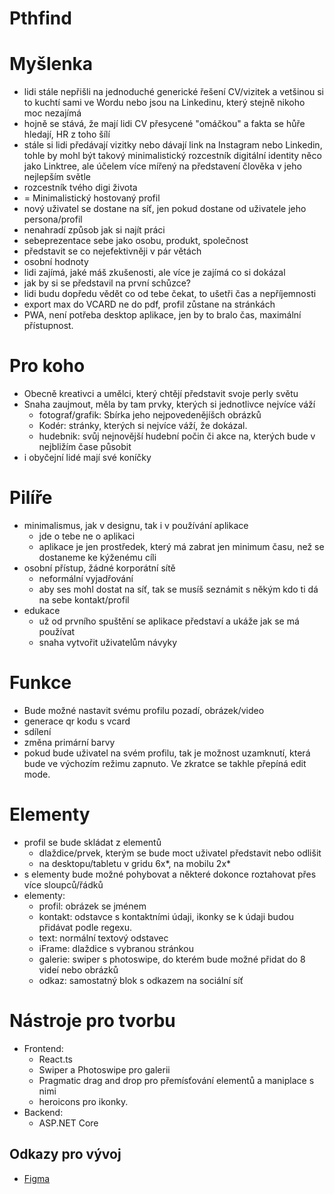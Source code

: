# Pthfind

# Myšlenka
- lidi stále nepřišli na jednoduché generické řešení CV/vizitek a vetšinou si to kuchtí sami ve Wordu nebo jsou na Linkedinu, který stejně nikoho moc nezajímá
- hojně se stává, že mají lidi CV přesycené "omáčkou" a fakta se hůře hledají, HR z toho šílí
- stále si lidi předávají vizitky nebo dávají link na Instagram nebo Linkedin, tohle by mohl být takový minimalistický rozcestník digitální identity něco jako Linktree, ale účelem více mířený na představení člověka v jeho nejlepším světle
- rozcestník tvého digi života
- \= Minimalistický hostovaný profil
- nový uživatel se dostane na síť, jen pokud dostane od uživatele jeho persona/profil
- nenahradí způsob jak si najít práci
- sebeprezentace sebe jako osobu, produkt, společnost
- představit se co nejefektivněji v pár větách
- osobní hodnoty
- lidi zajímá, jaké máš zkušenosti, ale více je zajímá co si dokázal
- jak by si se představil na první schůzce?
- lidi budu dopředu vědět co od tebe čekat, to ušetři čas a nepříjemnosti
- export max do VCARD ne do pdf, profil zůstane na stránkách
- PWA, není potřeba desktop aplikace, jen by to bralo čas, maximální přístupnost.
# Pro koho
- Obecně kreativci a umělci, který chtějí představit svoje perly světu
- Snaha zaujmout, měla by tam prvky, kterých si jednotlivce nejvíce váží
	- fotograf/grafik: Sbírka jeho nejpovedenějíšch obrázků
	- Kodér: stránky, kterých si nejvíce váží, že dokázal.
	- hudebnik: svůj nejnovější hudební počin či akce na, kterých bude v nejbližím čase působit
- i obyčejní lidé mají své koníčky
# Pilíře
- minimalismus, jak v designu, tak i v používání aplikace
	- jde o tebe ne o aplikaci
	- aplikace je jen prostředek, který má zabrat jen minimum času, než se dostaneme ke kýženému cíli
- osobní přístup, žádné korporátní sítě
	- neformální vyjadřování
	- aby ses mohl dostat na síť, tak se musíš seznámit s někým kdo ti dá na sebe kontakt/profil
- edukace
	- už od prvního spuštění se aplikace představí a ukáže jak se má používat
	- snaha vytvořit uživatelům návyky
# Funkce
- Bude možné nastavit svému profilu pozadí, obrázek/video
- generace qr kodu s vcard
- sdílení
- změna primární barvy
- pokud bude uživatel na svém profilu, tak je možnost uzamknutí, která bude ve výchozím režimu zapnuto. Ve zkratce se takhle přepíná edit mode.
# Elementy
- profil se bude skládat z elementů
	- dlaždice/prvek, kterým se bude moct uživatel představit nebo odlišit
	- na desktopu/tabletu v gridu 6x*, na mobilu 2x*
- s elementy bude možné pohybovat a některé dokonce roztahovat přes více sloupců/řádků
- elementy: 
	- profil: obrázek se jménem
	- kontakt: odstavce s kontaktními údaji, ikonky se k údaji budou přidávat podle regexu.
	- text: normální textový odstavec
	- iFrame: dlaždice s vybranou stránkou
	- galerie: swiper s photoswipe, do kterém bude možné přidat do 8 videí nebo obrázků
	- odkaz: samostatný blok s odkazem na sociální síť
# Nástroje pro tvorbu
- Frontend:
	- React.ts
	- Swiper a Photoswipe pro galerii
	- Pragmatic drag and drop pro přemísťování elementů a maniplace s nimi
	- heroicons pro ikonky.
- Backend:
    - ASP.NET Core

## Odkazy pro vývoj

- [Figma](https://www.figma.com/file/FNIubqs15CI6uT6EClqgkX/Pthfind?type=design&node-id=0%3A1&mode=design&t=0Nose62vSZgYsUG9-1)